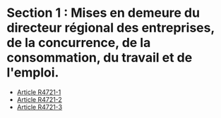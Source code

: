 # Section 1 : Mises en demeure du directeur régional des entreprises, de la concurrence, de la consommation, du travail et de l'emploi.

* [Article R4721-1](./LEGIARTI000022357105.md)
* [Article R4721-2](./LEGIARTI000018527622.md)
* [Article R4721-3](./LEGIARTI000024478303.md)
